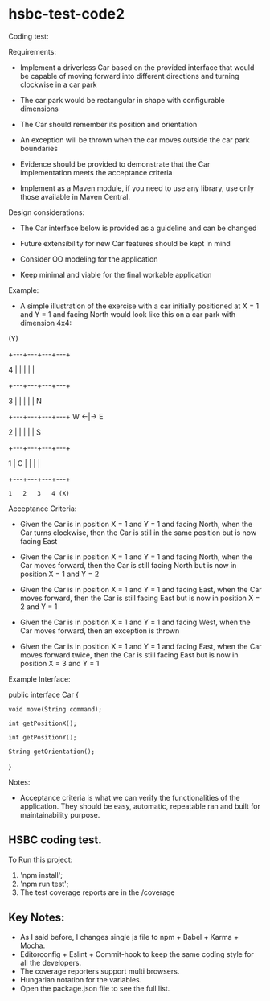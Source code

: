 # hsbc-test-code2
Coding test:

Requirements:

- Implement a driverless Car based on the provided interface that would be capable of moving forward into different directions and turning clockwise in a car park

- The car park would be rectangular in shape with configurable dimensions

- The Car should remember its position and orientation

- An exception will be thrown when the car moves outside the car park boundaries

- Evidence should be provided to demonstrate that the Car implementation meets the acceptance criteria

- Implement as a Maven module, if you need to use any library, use only those available in Maven Central.

 

Design considerations:

- The Car interface below is provided as a guideline and can be changed

- Future extensibility for new Car features should be kept in mind

- Consider OO modeling for the application

- Keep minimal and viable for the final workable application

 

Example:

- A simple illustration of the exercise with a car initially positioned at X = 1 and Y = 1 and facing North would look like this on a car park with dimension 4x4:

 

(Y)

  +---+---+---+---+

4 |   |   |   |   |

  +---+---+---+---+

3 |   |   |   |   |     N

  +---+---+---+---+ W <-|-> E

2 |   |   |   |   |     S

  +---+---+---+---+

1 | C |   |   |   |

  +---+---+---+---+

    1   2   3   4 (X)

 

Acceptance Criteria:

- Given the Car is in position X = 1 and Y = 1 and facing North, when the Car turns clockwise, then the Car is still in the same position but is now facing East

- Given the Car is in position X = 1 and Y = 1 and facing North, when the Car moves forward, then the Car is still facing North but is now in position X = 1 and Y = 2

- Given the Car is in position X = 1 and Y = 1 and facing East, when the Car moves forward, then the Car is still facing East but is now in position X = 2 and Y = 1

- Given the Car is in position X = 1 and Y = 1 and facing West, when the Car moves forward, then an exception is thrown

- Given the Car is in position X = 1 and Y = 1 and facing East, when the Car moves forward twice, then the Car is still facing East but is now in position X = 3 and Y = 1

 

 

Example Interface:

 

public interface Car {

    void move(String command);

    int getPositionX();

    int getPositionY();

    String getOrientation();

}

 

Notes:

- Acceptance criteria is what we can verify the functionalities of the application. They should be easy, automatic, repeatable ran and built for maintainability purpose.


## HSBC coding test.
To Run this project:
1. 'npm install';
2. 'npm run test';
3. The test coverage reports are in the /coverage
 
## Key Notes:
* As I said before, I changes single js file to npm + Babel + Karma + Mocha.
* Editorconfig + Eslint + Commit-hook to keep the same coding style for all the developers.
* The coverage reporters support multi browsers.
* Hungarian notation for the variables.
* Open the package.json file to see the full list.

